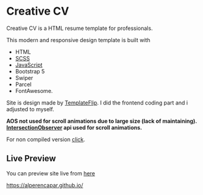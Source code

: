 # Creative CV

Creative CV is a HTML resume template for professionals.

This modern and responsive design template is built with

* HTML
* [SCSS](https://github.com/alperencapar/alperencapar.github.io/tree/master/assets/scss)
* [JavaScript](https://github.com/alperencapar/alperencapar.github.io/tree/master/assets/js)
* Bootstrap 5
* Swiper
* Parcel
* FontAwesome.

Site is design made by [TemplateFlip](https://demo.templateflip.com/creative-cv/#). I did the frontend coding part and i adjusted to myself.

**AOS not used for scroll animations due to large size (lack of maintaining). [IntersectionObserver](https://github.com/alperencapar/alperencapar.github.io/blob/master/assets/js/interSectionObserver.js) api used for scroll animations.**

For non compiled version [click](https://github.com/alperencapar/alperencapar.github.io/tree/not-compiled-scss).

## Live Preview

You can preview site live from [here](https://alperencapar.github.io/)

<https://alperencapar.github.io/>
